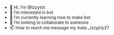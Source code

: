 - 👋 Hi, I’m @Izzytot
- 👀 I’m interested in bot
- 🌱 I’m currently learning how to make bot
- 💞️ I’m looking to collaborate to someone 
- 📫 How to reach me message my insta _izzyjrly27

<!---
Izzytot/Izzytot is a ✨ special ✨ repository because its `README.md` (this file) appears on your GitHub profile.
You can click the Preview link to take a look at your changes.
--->
